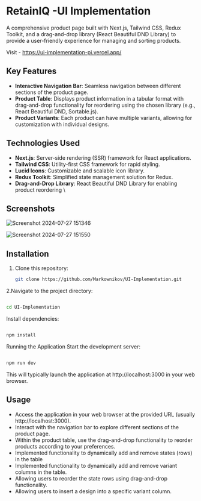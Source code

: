 # RetainIQ -UI Implementation

A comprehensive product page built with Next.js, Tailwind CSS, Redux Toolkit, and a drag-and-drop library (React Beautiful DND Library) to provide a user-friendly experience for managing and sorting products.

Visit - https://ui-implementation-pi.vercel.app/

## Key Features

- **Interactive Navigation Bar**: Seamless navigation between different sections of the product page.
- **Product Table**: Displays product information in a tabular format with drag-and-drop functionality for reordering using the chosen library (e.g., React Beautiful DND, Sortable.js).
- **Product Variants**: Each product can have multiple variants, allowing for customization with individual designs.

## Technologies Used

- **Next.js**: Server-side rendering (SSR) framework for React applications.
- **Tailwind CSS**: Utility-first CSS framework for rapid styling.
- **Lucid Icons**: Customizable and scalable icon library.
- **Redux Toolkit**: Simplified state management solution for Redux.
- **Drag-and-Drop Library**: React Beautiful DND Library for enabling product reordering \

## Screenshots

![Screenshot 2024-07-27 151346](https://github.com/user-attachments/assets/0b414326-da32-4ca0-b8a2-0ca0a9f3f8f6)

![Screenshot 2024-07-27 151550](https://github.com/user-attachments/assets/90618f20-519a-4c60-8829-b2afacdfc920)


## Installation

1. Clone this repository:
   ```bash
   git clone https://github.com/Markownikov/UI-Implementation.git
   ```

2.Navigate to the project directory:

```bash

cd UI-Implementation
```
Install dependencies:
```bash

npm install
```

Running the Application
Start the development server:
```bash

npm run dev
```
This will typically launch the application at http://localhost:3000 in your web browser.

## Usage
 - Access the application in your web browser at the provided URL (usually http://localhost:3000).
 - Interact with the navigation bar to explore different sections of the product page.
 - Within the product table, use the drag-and-drop functionality to reorder products according to your preferences.
 - Implemented functionality to dynamically add and remove states (rows) in the table
 - Implemented functionality to dynamically add and remove variant columns in the table.
 - Allowing users to reorder the state rows using drag-and-drop functionality.
 - Allowing users to insert a design into a specific variant column.

